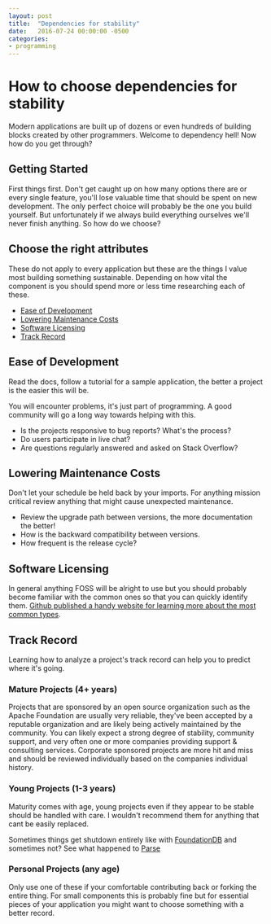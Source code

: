 ```yaml
---
layout: post
title:  "Dependencies for stability"
date:   2016-07-24 00:00:00 -0500
categories:
- programming
---
```


# How to choose dependencies for stability
Modern applications are built up of dozens or even hundreds of building blocks created by other programmers. Welcome to dependency hell! Now how do you get through?
<!--more-->

## Getting Started
First things first. Don't get caught up on how many options there are or every single feature, you'll lose valuable time that should be spent on new development. The only perfect choice will probably be the one you build yourself. But unfortunately if we always build everything ourselves we'll never finish anything. So how do we choose?

## Choose the right attributes
These do not apply to every application but these are the things I value most building something sustainable. Depending on how vital the component is you should spend more or less time researching each of these.

- [Ease of Development](#ease)
- [Lowering Maintenance Costs](#maintenance)
- [Software Licensing](#license)
- [Track Record](#track)

## <a name="ease">Ease of Development</a>
Read the docs, follow a tutorial for a sample application, the better a project is the easier this will be.

You will encounter problems, it's just part of programming. A good community will go a long way towards helping with this.

- Is the projects responsive to bug reports? What's the process?
- Do users participate in live chat?
- Are questions regularly answered and asked on Stack Overflow?

## <a name="maintenance">Lowering Maintenance Costs</a>
Don't let your schedule be held back by your imports. For anything mission critical review anything that might cause unexpected maintenance.

- Review the upgrade path between versions, the more documentation the better!
- How is the backward compatibility between versions.
- How frequent is the release cycle?

## <a name="license">Software Licensing</a>
In general anything FOSS will be alright to use but you should probably become familiar with the common ones so that you can quickly identify them. [Github published a handy website for learning more about the most common types]('http://choosealicense.com/').

## <a name="track">Track Record</a>
Learning how to analyze a project's track record can help you to predict where it's going.

### Mature Projects (4+ years)
Projects that are sponsored by an open source organization such as the Apache Foundation are usually very reliable, they've been accepted by a reputable organization and are likely being actively maintained by the community. You can likely expect a strong degree of stability, community support, and very often one or more companies providing support & consulting services. Corporate sponsored projects are more hit and miss and should be reviewed individually based on the companies individual history.

### Young Projects (1-3 years)
Maturity comes with age, young projects even if they appear to be stable should be handled with care. I wouldn't recommend them for anything that cant be easily replaced.

Sometimes things get shutdown entirely like with [FoundationDB]('https://techcrunch.com/2015/03/24/apple-acquires-durable-database-company-foundationdb/') and sometimes not? See what happened to [Parse]('http://blog.parse.com/announcements/moving-on/')

### Personal Projects (any age)
Only use one of these if your comfortable contributing back or forking the entire thing. For small components this is probably fine but for essential pieces of your application you might want to choose something with a better record.

